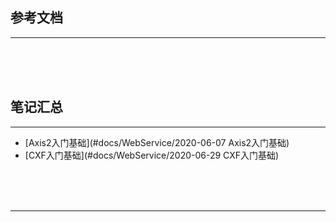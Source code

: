 ## 参考文档

---





<br/><br/><br/>



## 笔记汇总

---

* [Axis2入门基础](#docs/WebService/2020-06-07 Axis2入门基础)
* [CXF入门基础](#docs/WebService/2020-06-29 CXF入门基础)



<br/><br/><br/>

---

